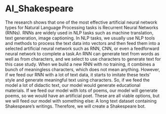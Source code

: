 # AI_Shakespeare
The research shows that one of the most effective artificial neural network types for Natural Language Processing tasks is Recurrent Neural Networks (RNNs). RNNs are widely used in NLP tasks such as machine translation, text generation, image captioning. In NLP tasks, we usually use NLP tools and methods to process the text data into vectors and then feed them into a selected artificial neural network such as RNN, CNN, or even a feedforward neural network to complete a task.An RNN can generate text from words as well as from characters, and we select to use characters to generate text for this case study. When we build a new RNN with no training, it combines a bunch of meaningless characters, which does not mean anything. However, if we feed our RNN with a lot of text data, it starts to imitate these texts' style and generate meaningful text using characters. So, if we feed the model a lot of didactic text, our model would generate educational materials. If we feed our model with lots of poems, our model will generate poems, so we would have an artificial poet. These are all viable options, but we will feed our model with something else: A long text dataset containing Shakespeare’s writings. Therefore, we will create a Shakespeare bot.
